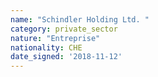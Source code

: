 ```yaml
---
name: "Schindler Holding Ltd. "
category: private_sector
nature: "Entreprise"
nationality: CHE
date_signed: '2018-11-12'
---
```

    